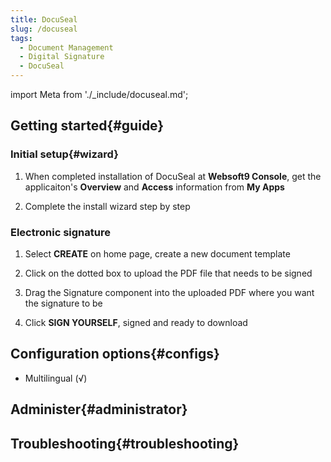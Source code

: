```yaml
---
title: DocuSeal
slug: /docuseal
tags:
  - Document Management
  - Digital Signature
  - DocuSeal
---
```


import Meta from './_include/docuseal.md';

<Meta name="meta" />

## Getting started{#guide}

### Initial setup{#wizard}

1. When completed installation of DocuSeal at **Websoft9 Console**, get the applicaiton's **Overview** and **Access** information from **My Apps**  

2. Complete the install wizard step by step

### Electronic signature

1. Select **CREATE** on home page, create a new document template

2. Click on the dotted box to upload the PDF file that needs to be signed

3. Drag the Signature component into the uploaded PDF where you want the signature to be

4. Click **SIGN YOURSELF**, signed and ready to download

## Configuration options{#configs}

- Multilingual (√)

## Administer{#administrator}


## Troubleshooting{#troubleshooting}
